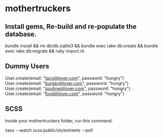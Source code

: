 # mothertruckers

## Install gems, Re-build and re-populate the database.

bundle install && rm db/db.sqlite3 && bundle exec rake db:create && bundle exec rake db:migrate && ruby import.rb

## Dummy Users

User.create(email: "taco@lover.com", password: "hungry")
User.create(email: "burger@lover.com", password: "hungry")
User.create(email: "poutine@lover.com", password: "hungry")
User.create(email: "food@lover.com", password: "hungry")


## SCSS

Inside your mothertruckers folder, run this command:

sass --watch scss:public/stylesheets --poll